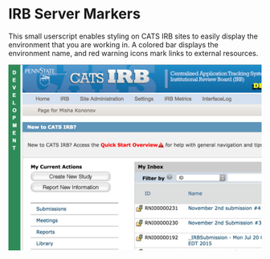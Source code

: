 # IRB Server Markers

This small userscript enables styling on CATS IRB sites to easily display the
environment that you are working in. A colored bar displays the environment name,
and red warning icons mark links to external resources.

![Screenshot](ss.png)
